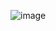 ![image](https://user-images.githubusercontent.com/63789702/186235605-954df292-ecf8-4e18-8cb6-a94159e82910.png)
